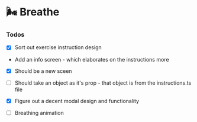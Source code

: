 # 🌬️ Breathe

### Todos

- [x] Sort out exercise instruction design

* Add an info screen - which elaborates on the instructions more

- [x] Should be a new sceen
- [ ] Should take an object as it's prop - that object is from the instructions.ts file

- [x] Figure out a decent modal design and functionality

- [ ] Breathing animation
